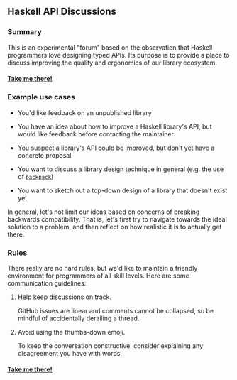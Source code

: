## Haskell API Discussions

### Summary

This is an experimental "forum" based on the observation that Haskell programmers love designing typed APIs. Its purpose is to provide a place to discuss improving the quality and ergonomics of our library ecosystem.

#### [Take me there!](https://github.com/haskell-api-discussions/haskell-api-discussions/issues)

### Example use cases

+ You'd like feedback on an unpublished library

+ You have an idea about how to improve a Haskell library's API, but would like feedback before contacting the maintainer

+ You suspect a library's API could be improved, but don't yet have a concrete proposal

+ You want to discuss a library design technique in general (e.g. the use of [`backpack`](https://ghc.haskell.org/trac/ghc/wiki/Backpack))

+ You want to sketch out a top-down design of a library that doesn't exist yet

In general, let's not limit our ideas based on concerns of breaking backwards compatibility. That is, let's first try to navigate towards the ideal solution to a problem, and then reflect on how realistic it is to actually get there.

### Rules

There really are no hard rules, but we'd like to maintain a friendly environment for programmers of all skill levels. Here are some communication guidelines:

1. Help keep discussions on track.

   GitHub issues are linear and comments cannot be collapsed, so be mindful of accidentally derailing a thread.

2. Avoid using the thumbs-down emoji.

   To keep the conversation constructive, consider explaining any disagreement you have with words.

#### [Take me there!](https://github.com/haskell-api-discussions/haskell-api-discussions/issues)
